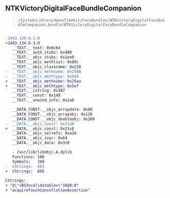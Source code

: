 ## NTKVictoryDigitalFaceBundleCompanion

> `/System/Library/NanoTimeKit/FaceBundles/NTKVictoryDigitalFaceBundleCompanion.bundle/NTKVictoryDigitalFaceBundleCompanion`

```diff

-2483.120.0.1.0
+2483.134.0.3.0
   __TEXT.__text: 0x6c64
   __TEXT.__auth_stubs: 0x480
   __TEXT.__objc_stubs: 0x1ee0
   __TEXT.__objc_methlist: 0x89c
   __TEXT.__objc_classname: 0x220
-  __TEXT.__objc_methname: 0x2588
-  __TEXT.__objc_methtype: 0x5d4
+  __TEXT.__objc_methname: 0x25aa
+  __TEXT.__objc_methtype: 0x5ef
   __TEXT.__cstring: 0x387
   __TEXT.__const: 0x148
   __TEXT.__unwind_info: 0x2a0

   __DATA_CONST.__objc_arraydata: 0x80
   __DATA_CONST.__objc_arrayobj: 0x120
   __DATA_CONST.__objc_doubleobj: 0x260
-  __DATA.__objc_const: 0x21a8
+  __DATA.__objc_const: 0x21c8
   __DATA.__objc_selrefs: 0xa28
   __DATA.__objc_ivar: 0x64
   __DATA.__objc_data: 0x3c0

   - /usr/lib/libobjc.A.dylib
   Functions: 180
   Symbols:   169
-  CStrings:  603
+  CStrings:  605
 
CStrings:
+ "@\"<BSInvalidatable>\"16@0:8"
+ "acquireTouchCancellationAssertion"

```
